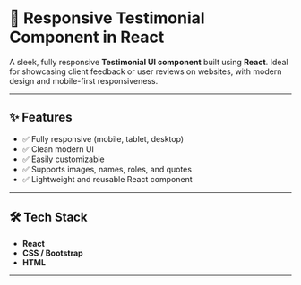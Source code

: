 # 💬 Responsive Testimonial Component in React

A sleek, fully responsive **Testimonial UI component** built using **React**. Ideal for showcasing client feedback or user reviews on websites, with modern design and mobile-first responsiveness.

---

## ✨ Features

- ✅ Fully responsive (mobile, tablet, desktop)
- ✅ Clean modern UI
- ✅ Easily customizable
- ✅ Supports images, names, roles, and quotes
- ✅ Lightweight and reusable React component

---

## 🛠️ Tech Stack

- **React**
- **CSS / Bootstrap**
- **HTML** 

---




